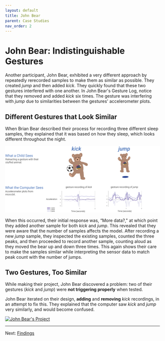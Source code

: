 ```yaml
---
layout: default
title: John Bear
parent: Case Studies
nav_order: 2
---
```



# John Bear: Indistinguishable Gestures

Another participant, John Bear, exhibited a very different approach by repeatedly rerecorded samples to make them as similar as possible. They created _jump_ and then added _kick_. They quickly found that these two gestures interfered with one another. In John Bear's Gesture Log, notice that they removed and added _kick_ six times. The gesture was interfering with _jump_ due to similarities between the gestures' accelerometer plots.

## Different Gestures that Look Similar

When Brian Bear described their process for recording three different sleep samples, they explained that it was based on how they sleep, which looks different throughout the night.

![John Bear accelerometer data](/img/similar-yet-different.png)

When this occurred, their initial response was, “More data?," at which point they added another sample for both _kick_ and _jump_. This revealed that they were aware that the number of samples affects the model. After recording a new _jump_ sample, they inspected the existing samples, counted the three peaks, and then proceeded to record another sample, counting aloud as they moved the bear up and down three times. This again shows their care to make the samples similar while interpreting the sensor data to match peak count with the number of jumps.

## Two Gestures, Too Similar

While making their project, John Bear discovered a problem: two of their gestures (_kick_ and _jump_) were **not triggering properly** when tested.

John Bear iterated on their design, **adding** and **removing** _kick_ recordings, in an attempt to fix this. They explained that the computer saw _kick_ and _jump_ very similarly, and would become confused.

<div class='tableauPlaceholder' id='viz1620622687035' style='position: relative'>
  <noscript>
    <a href='#'>
      <img alt='John Bear&#39;s Project ' src='https:&#47;&#47;public.tableau.com&#47;static&#47;images&#47;Jo&#47;JohnBearsProject&#47;JohnBearsProject&#47;1_rss.png' style='border: none' />
    </a>
  </noscript>
  <object class='tableauViz'  style='display:none;'><param name='host_url' value='https%3A%2F%2Fpublic.tableau.com%2F' /> 
    <param name='embed_code_version' value='3' /> 
    <param name='site_root' value='' />
    <param name='name' value='JohnBearsProject&#47;JohnBearsProject' />
    <param name='tabs' value='no' /><param name='toolbar' value='yes' />
    <param name='static_image' value='https:&#47;&#47;public.tableau.com&#47;static&#47;images&#47;Jo&#47;JohnBearsProject&#47;JohnBearsProject&#47;1.png' /> 
    <param name='animate_transition' value='yes' />
    <param name='display_static_image' value='yes' />
    <param name='display_spinner' value='yes' />
    <param name='display_overlay' value='yes' />
    <param name='display_count' value='yes' />
    <param name='language' value='en' />
  </object>
</div>                

<script type='text/javascript'>
  var divElement = document.getElementById('viz1620622687035');
  var vizElement = divElement.getElementsByTagName('object')[0];
  if ( divElement.offsetWidth > 800 ) { 
    vizElement.style.width='1000px';vizElement.style.height='827px';} 
  else if ( divElement.offsetWidth > 500 ) { 
    vizElement.style.width='1000px';vizElement.style.height='827px';} 
  else { 
    vizElement.style.width='100%';vizElement.style.height='927px';}
  var scriptElement = document.createElement('script');
  scriptElement.src = 'https://public.tableau.com/javascripts/api/viz_v1.js';
  vizElement.parentNode.insertBefore(scriptElement, vizElement);
</script>

* * *
Next: [Findings](findings)
